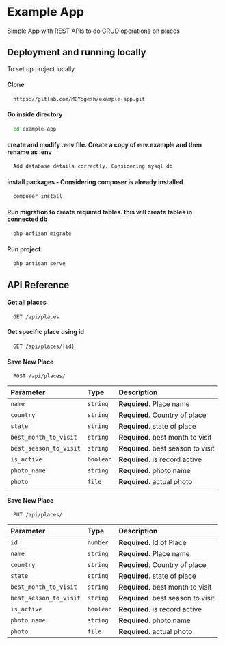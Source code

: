 
# Example App

Simple App with REST APIs to do CRUD operations on places

## Deployment and running locally

To set up project locally

#### Clone

```bash
  https://gitlab.com/MBYogesh/example-app.git
```

#### Go inside directory

```bash
  cd example-app
```

#### create and modify  .env file. Create a copy of env.example and then rename as .env

```bash
  Add database details correctly. Considering mysql db
```

#### install packages - Considering composer is already installed

```bash
  composer install
```

#### Run migration to create required tables. this will create tables in connected db

```bash
  php artisan migrate
```

#### Run project.

```bash
  php artisan serve
```







## API Reference

#### Get all places

```http
  GET /api/places
```

#### Get specific place using id

```http
  GET /api/places/{id}
```

#### Save New Place

```http
  POST /api/places/
```

| Parameter | Type     | Description                       |
| :-------- | :------- | :-------------------------------- |
| `name`      | `string` | **Required**. Place name |
| `country`      | `string` | **Required**. Country of place |
| `state`      | `string` | **Required**. state of place |
| `best_month_to_visit`      | `string` | **Required**. best month to visit |
| `best_season_to_visit`      | `string` | **Required**. best season to visit |
| `is_active`      | `boolean` | **Required**. is record active |
| `photo_name`      | `string` | **Required**. photo name |
| `photo`      | `file` | **Required**. actual photo |

#### Save New Place

```http
  PUT /api/places/
```

| Parameter | Type     | Description                       |
| :-------- | :------- | :-------------------------------- |
| `id`      | `number` | **Required**. Id of Place  |
| `name`      | `string` | **Required**. Place name |
| `country`      | `string` | **Required**. Country of place |
| `state`      | `string` | **Required**. state of place |
| `best_month_to_visit`      | `string` | **Required**. best month to visit |
| `best_season_to_visit`      | `string` | **Required**. best season to visit |
| `is_active`      | `boolean` | **Required**. is record active |
| `photo_name`      | `string` | **Required**. photo name |
| `photo`      | `file` | **Required**. actual photo |
